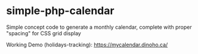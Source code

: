 # simple-php-calendar
Simple concept code to generate a monthly calendar, complete with proper "spacing" for CSS grid display

Working Demo (holidays-tracking): https://mycalendar.dinoho.ca/
